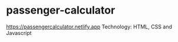 # passenger-calculator
https://passengercalculator.netlify.app
Technology: HTML, CSS and Javascript

